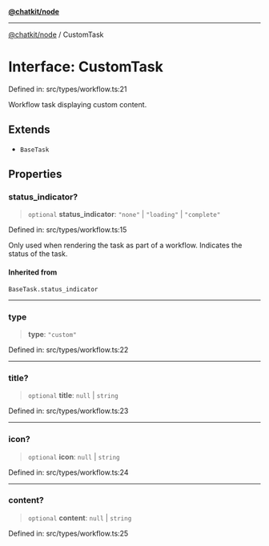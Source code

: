 [**@chatkit/node**](../README.md)

***

[@chatkit/node](../README.md) / CustomTask

# Interface: CustomTask

Defined in: src/types/workflow.ts:21

Workflow task displaying custom content.

## Extends

- `BaseTask`

## Properties

### status\_indicator?

> `optional` **status\_indicator**: `"none"` \| `"loading"` \| `"complete"`

Defined in: src/types/workflow.ts:15

Only used when rendering the task as part of a workflow.
Indicates the status of the task.

#### Inherited from

`BaseTask.status_indicator`

***

### type

> **type**: `"custom"`

Defined in: src/types/workflow.ts:22

***

### title?

> `optional` **title**: `null` \| `string`

Defined in: src/types/workflow.ts:23

***

### icon?

> `optional` **icon**: `null` \| `string`

Defined in: src/types/workflow.ts:24

***

### content?

> `optional` **content**: `null` \| `string`

Defined in: src/types/workflow.ts:25
